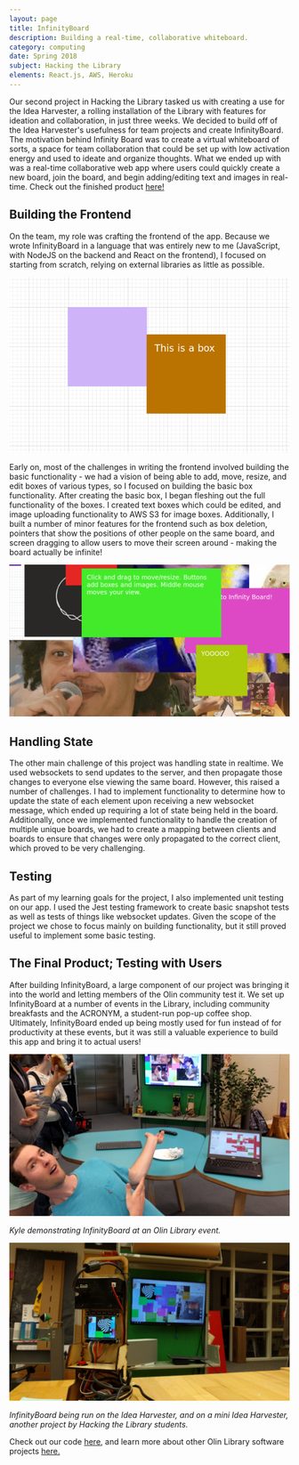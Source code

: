 ```yaml
---
layout: page
title: InfinityBoard
description: Building a real-time, collaborative whiteboard.
category: computing
date: Spring 2018
subject: Hacking the Library
elements: React.js, AWS, Heroku
---
```


Our second project in Hacking the Library tasked us with creating a use for the Idea Harvester, a rolling installation of the Library with features for ideation and collaboration, in just three weeks. We decided to build off of the Idea Harvester's usefulness for team projects and create InfinityBoard. The motivation behind Infinity Board was to create a virtual whiteboard of sorts, a space for team collaboration that could be set up with low activation energy and used to ideate and organize thoughts. What we ended up with was a real-time collaborative web app where users could quickly create a new board, join the board, and begin adding/editing text and images in real-time. Check out the finished product [here!](http://infinityboard.olin.build)

## Building the Frontend

On the team, my role was crafting the frontend of the app. Because we wrote InfinityBoard in a language that was entirely new to me (JavaScript, with NodeJS on the backend and React on the frontend), I focused on starting from scratch, relying on external libraries as little as possible.

![](images/board1.png)


Early on, most of the challenges in writing the frontend involved building the basic functionality - we had a vision of being able to add, move, resize, and edit boxes of various types, so I focused on building the basic box functionality. After creating the basic box, I began fleshing out the full functionality of the boxes. I created text boxes which could be edited, and image uploading functionality to AWS S3 for image boxes. Additionally, I built a number of minor features for the frontend such as box deletion, pointers that show the positions of other people on the same board, and screen dragging to allow users to move their screen around - making the board actually be infinite!

![](images/board_final.png)


## Handling State

The other main challenge of this project was handling state in realtime. We used websockets to send updates to the server, and then propagate those changes to everyone else viewing the same board. However, this raised a number of challenges. I had to implement functionality to determine how to update the state of each element upon receiving a new websocket message, which ended up requiring a lot of state being held in the board. Additionally, once we implemented functionality to handle the creation of multiple unique boards, we had to create a mapping between clients and boards to ensure that changes were only propagated to the correct client, which proved to be very challenging.

## Testing

As part of my learning goals for the project, I also implemented unit testing on our app. I used the Jest testing framework to create basic snapshot tests as well as tests of things like websocket updates. Given the scope of the project we chose to focus mainly on building functionality, but it still proved useful to implement some basic testing.

## The Final Product; Testing with Users

After building InfinityBoard, a large component of our project was bringing it into the world and letting members of the Olin community test it. We set up InfinityBoard at a number of events in the Library, including community breakfasts and the ACRONYM, a student-run pop-up coffee shop. Ultimately, InfinityBoard ended up being mostly used for fun instead of for productivity at these events, but it was still a valuable experience to build this app and bring it to actual users!

![](images/board_demo.jpg)

*Kyle demonstrating InfinityBoard at an Olin Library event.*

![](images/board_baby.jpg)

*InfinityBoard being run on the Idea Harvester, and on a mini Idea Harvester, another project by Hacking the Library students.*

Check out our code [here](https://github.com/olinlibrary/infinity-board), and learn more about other Olin Library software projects [here.](https://olin.build/)
